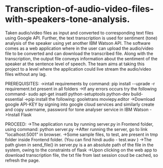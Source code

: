 # Transcription-of-audio-video-files-with-speakers-tone-analysis.
Taken audio/video files as input and converted to corresponding text files using Google API. Further, the text transcription is used for sentiment (tone) analysis of the speaker using yet another IBM Watson API. The software comes as a web application where in the user can upload the audio/video file to be converted and can download the transcribed file. Along with the transcription, the output file conveys information about the sentiment of the speaker at the sentence level of speech. The team aims at taking this project to a level where the application could live stream the audio/video files without any lag.

PREREQUISITES:
->intall requirements by command: pip install --uprade -r requirement.txt present in all folders
->If any errors occurs try the following command-
sudo apt-get insatll python-setuptools python-dev build-essential
->pip install the following:
	gooletrans
	moviepy.editor
->Download google API-KEY by signing into google cloud services and similarly create and copy username, password for tone analyser service in IBM Watson
->Install Flask 

PROCEED:
->The application runs by running server.py in Frontend folder, using command: python server.py
->After running the server, go to link "localhost:5001" in browser.
->Some sample files, to test, are present in tmp folder inside Frontend folder. (You can find hindi audio - test.wav )
->The path given in send_file() in server.py is a an absolute path of the file in the system, owing to the constraints of flask
->Upon clicking on the web app to download transcription file, the txt file from last session coud be cached, so refresh the page.

